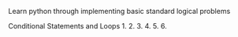 Learn python through implementing basic standard logical problems

Conditional Statements and Loops
1. 
2.
3.
4.
5.
6.
